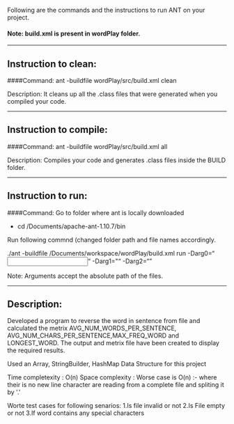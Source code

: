 
Following are the commands and the instructions to run ANT on your project.
#### Note: build.xml is present in wordPlay folder.

-----------------------------------------------------------------------
## Instruction to clean:

####Command: ant -buildfile wordPlay/src/build.xml clean

Description: It cleans up all the .class files that were generated when you
compiled your code.

-----------------------------------------------------------------------
## Instruction to compile:

####Command: ant -buildfile wordPlay/src/build.xml all

Description: Compiles your code and generates .class files inside the BUILD folder.

-----------------------------------------------------------------------
## Instruction to run:

####Command:
Go to folder where ant is locally downloaded

- cd /Documents/apache-ant-1.10.7/bin

Run following commnd (changed folder path and file names accordingly.

./ant -buildfile /Documents/workspace/wordPlay/build.xml run -Darg0=“<input file name>“ -Darg1="<output file name>“  -Darg2=“<matric file name>”


Note: Arguments accept the absolute path of the files.


-----------------------------------------------------------------------
## Description:
Developed a program to reverse the word in sentence from file and calculated the metrix AVG_NUM_WORDS_PER_SENTENCE, AVG_NUM_CHARS_PER_SENTENCE,MAX_FREQ_WORD and LONGEST_WORD. The output and metrix file have been created to display the required results.

Used an Array, StringBuilder, HashMap Data Structure for this project

Time completexity : O(n)
Space complexity : Worse case is O(n) :- where their is no new line character are reading from a complete file and spliting it by '.'

Worte test cases for following senarios:
1.Is file invalid or not
2.Is File empty or not
3.If word contains any special characters
